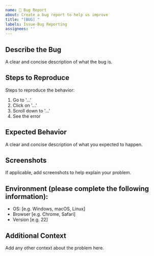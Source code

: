 ```yaml
---
name: 🐞 Bug Report
about: Create a bug report to help us improve
title: "[BUG] "
labels: Issue-Bug Reporting
assignees: ''
---
```


## Describe the Bug
A clear and concise description of what the bug is.

## Steps to Reproduce
Steps to reproduce the behavior:
1. Go to '...'
2. Click on '...'
3. Scroll down to '...'
4. See the error

## Expected Behavior
A clear and concise description of what you expected to happen.

## Screenshots
If applicable, add screenshots to help explain your problem.

## Environment (please complete the following information):
- OS: [e.g. Windows, macOS, Linux]
- Browser [e.g. Chrome, Safari]
- Version [e.g. 22]

## Additional Context
Add any other context about the problem here.
